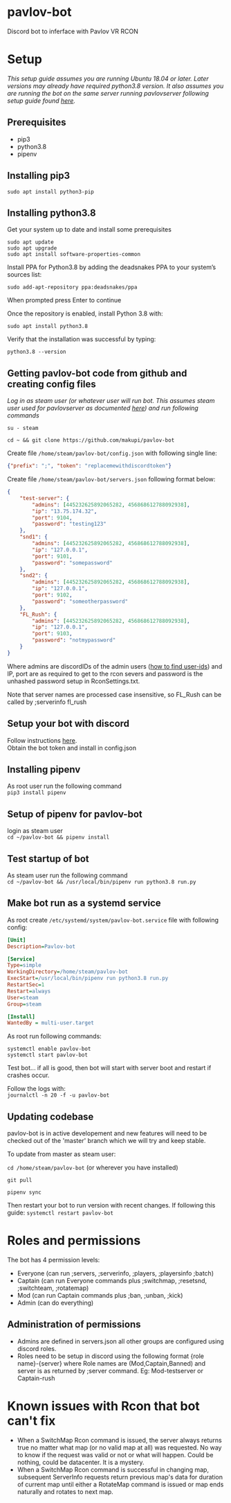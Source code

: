 # pavlov-bot
Discord bot to inferface with Pavlov VR RCON


# Setup
*This setup guide assumes you are running Ubuntu 18.04 or later. Later versions may already have required python3.8 version. It also assumes you are running the bot on the same server running pavlovserver following setup guide found [here](http://wiki.pavlov-vr.com/index.php?title=Dedicated_server).*

## Prerequisites
- pip3    
- python3.8    
- pipenv

## Installing pip3
`sudo apt install python3-pip`

## Installing python3.8
Get your system up to date and install some prerequisites 
```
sudo apt update
sudo apt upgrade
sudo apt install software-properties-common
```

Install PPA for Python3.8 by adding the deadsnakes PPA to your system’s sources list:

```
sudo add-apt-repository ppa:deadsnakes/ppa
```
When prompted press Enter to continue

Once the repository is enabled, install Python 3.8 with:

```
sudo apt install python3.8
```

Verify that the installation was successful by typing:
```
python3.8 --version
```

## Getting pavlov-bot code from github and creating config files
*Log in as steam user (or whatever user will run bot. This assumes steam user used for pavlovserver as documented [here](http://wiki.pavlov-vr.com/index.php?title=Dedicated_server)) and run following commands*


```
su - steam 

cd ~ && git clone https://github.com/makupi/pavlov-bot
```
Create file `/home/steam/pavlov-bot/config.json` with following single line:
```json
{"prefix": ";", "token": "replacemewithdiscordtoken"}
```

Create file `/home/steam/pavlov-bot/servers.json` following format below:
```json
{
    "test-server": {
        "admins": [445232625892065282, 456868612788092938],
        "ip": "13.75.174.32",
        "port": 9104,
        "password": "testing123"
    },
    "snd1": {
        "admins": [445232625892065282, 456868612788092938],
        "ip": "127.0.0.1",
        "port": 9101,
        "password": "somepassword"
    },
    "snd2": {
        "admins": [445232625892065282, 456868612788092938],
        "ip": "127.0.0.1",
        "port": 9102,
        "password": "someotherpassword"
    },
    "FL_Rush": {
        "admins": [445232625892065282, 456868612788092938],
        "ip": "127.0.0.1",
        "port": 9103,
        "password": "notmypassword"
    }
}
```

Where admins are discordIDs of the admin users ([how to find user-ids](https://support.discord.com/hc/en-us/articles/206346498-Where-can-I-find-my-User-Server-Message-ID-)) and IP, port are as required to get to the rcon severs and password is the unhashed password setup in RconSettings.txt.

Note that server names are processed case insensitive, so FL_Rush can be called by ;serverinfo fl_rush

## Setup your bot with discord
Follow instructions [here](https://discordpy.readthedocs.io/en/latest/discord.html#).    
Obtain the bot token and install in config.json

## Installing pipenv
As root user run the following command    
`pip3 install pipenv`

## Setup of pipenv for pavlov-bot
login as steam user    
`cd ~/pavlov-bot && pipenv install`

## Test startup of bot
As steam user run the following command    
`cd ~/pavlov-bot && /usr/local/bin/pipenv run python3.8 run.py`

## Make bot run as a systemd service
As root create `/etc/systemd/system/pavlov-bot.service` file with following config:

```ini
[Unit]
Description=Pavlov-bot

[Service]
Type=simple
WorkingDirectory=/home/steam/pavlov-bot
ExecStart=/usr/local/bin/pipenv run python3.8 run.py
RestartSec=1
Restart=always
User=steam
Group=steam

[Install]
WantedBy = multi-user.target
```

As root run following commands:
```
systemctl enable pavlov-bot
systemctl start pavlov-bot
```

Test bot... if all is good, then bot will start with server boot and restart if crashes occur. 

Follow the logs with:    
`journalctl -n 20 -f -u pavlov-bot`

## Updating codebase
pavlov-bot is in active developement and new features will need to be checked out of the 'master' branch which we will try and keep stable. 

To update from master as steam user:

``cd /home/steam/pavlov-bot`` (or wherever you have installed)

``git pull``

``pipenv sync``

Then restart your bot to run version with recent changes. If following this guide: ``systemctl restart pavlov-bot``


# Roles and permissions
The bot has 4 permission levels:
* Everyone (can run ;servers, ;serverinfo, ;players, ;playersinfo ;batch)
* Captain (can run Everyone commands plus ;switchmap, ;resetsnd, ;switchteam, ;rotatemap)
* Mod (can run Captain commands plus ;ban, ;unban, ;kick)
* Admin (can do everything)

## Administration of permissions
* Admins are defined in servers.json all other groups are configured using discord roles. 
* Roles need to be setup in discord using the following format {role name}-{server} where Role names are (Mod,Captain,Banned) and server is as returned by ;server command. Eg: Mod-testserver or Captain-rush

# Known issues with Rcon that bot can't fix
* When a SwitchMap Rcon command is issued, the server always returns true no matter what map (or no valid map at all) was requested. No way to know if the request was valid or not or what will happen. Could be nothing, could be datacenter. It is a mystery. 
* When a SwitchMap Rcon command is successful in changing map, subsequent ServerInfo requests return previous map's data for duration of current map until either a RotateMap command is issued or map ends naturally and rotates to next map.
